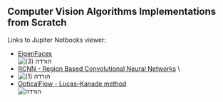 ## Computer Vision Algorithms Implementations from Scratch

Links to Jupiter Notbooks viewer:

- [EigenFaces](https://nbviewer.jupyter.org/github/dvircohen0/Machine-Learning-Algorithms-From-Scratch/blob/main/computer_vision/Eigenfaces.ipynb) \
![הורדה (3)](https://user-images.githubusercontent.com/61738534/118111257-20dde980-b3ec-11eb-9160-dcfa36b6cced.png)
- [RCNN - Region Based Convolutional Neural Networks](https://nbviewer.jupyter.org/github/dvircohen0/Machine-Learning-Algorithms-From-Scratch/blob/main/computer_vision/RCNN.ipynb) \
- ![הורדה (1)](https://user-images.githubusercontent.com/61738534/118110897-a6ad6500-b3eb-11eb-8eb6-67fd395e4ffe.png)
- [OpticalFlow - Lucas–Kanade method](https://nbviewer.jupyter.org/github/dvircohen0/Machine-Learning-Algorithms-From-Scratch/blob/main/computer_vision/optical_flow.ipynb) \
![הורדה](https://user-images.githubusercontent.com/61738534/118110631-546c4400-b3eb-11eb-9e5f-2ffa24ce7f32.png)


